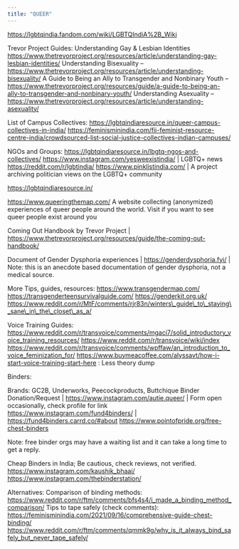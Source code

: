 ```yaml
---
title: "QUEER"
---
```



https://lgbtqindia.fandom.com/wiki/LGBTQIndiA%2B_Wiki

Trevor Project Guides:
Understanding Gay & Lesbian Identities https://www.thetrevorproject.org/resources/article/understanding-gay-lesbian-identities/
Understanding Bisexuality –
https://www.thetrevorproject.org/resources/article/understanding-bisexuality/
A Guide to Being an Ally to Transgender and Nonbinary Youth –
https://www.thetrevorproject.org/resources/guide/a-guide-to-being-an-ally-to-transgender-and-nonbinary-youth/
Understanding Asexuality –
https://www.thetrevorproject.org/resources/article/understanding-asexuality/

List of Campus Collectives:
https://lgbtqindiaresource.in/queer-campus-collectives-in-india/
https://feminisminindia.com/fii-feminist-resource-centre-india/crowdsourced-list-social-justice-collectives-indian-campuses/

NGOs and Groups:
https://lgbtqindiaresource.in/lbgtq-ngos-and-collectives/
https://www.instagram.com/yesweexistindia/ | LGBTQ+ news
https://reddit.com/r/lgbtindia/
https://www.pinklistindia.com/ | A project archiving politician views on the LGBTQ+ community

https://lgbtqindiaresource.in/

https://www.queeringthemap.com/
A website collecting (anonymized) experiences of queer people around the world.
Visit if you want to see queer people exist around you

Coming Out Handbook by Trevor Project | https://www.thetrevorproject.org/resources/guide/the-coming-out-handbook/

Document of Gender Dysphoria experiences | https://genderdysphoria.fyi/ | Note: this is an anecdote based documentation of gender dysphoria, not a medical source.

More Tips, guides, resources:
https://www.transgendermap.com/
https://transgenderteensurvivalguide.com/
https://genderkit.org.uk/
https://www.reddit.com/r/MtF/comments/rjr83n/winters\_guide\_to\_staying\_sane\_in\_the\_closet\_as_a/

Voice Training Guides:
https://www.reddit.com/r/transvoice/comments/mgaci7/solid_introductory_voice_training_resources/
https://www.reddit.com/r/transvoice/wiki/index
https://www.reddit.com/r/transvoice/comments/wpffaw/an_introduction_to_voice_feminization_for/
https://www.buymeacoffee.com/alyssavt/how-i-start-voice-training-start-here : Less theory dump

Binders:

Brands: GC2B, Underworks, Peecockproducts, Buttchique
Binder Donation/Request | https://www.instagram.com/autie.queer/ | Form open occasionally, check profile for link
https://www.instagram.com/fund4binders/ | https://fund4binders.carrd.co/#about
https://www.pointofpride.org/free-chest-binders


Note: free binder orgs may have a waiting list and it can take a long time to get a reply.

Cheap Binders in India; Be cautious, check reviews, not verified.
https://www.instagram.com/kaushik_bhaai/
https://www.instagram.com/thebinderstation/

Alternatives:
Comparison of binding methods:
https://www.reddit.com/r/ftm/comments/bfs4s4/i_made_a_binding_method_comparison/
Tips to tape safely (check comments):
https://feminisminindia.com/2021/09/16/comprehensive-guide-chest-binding/
https://www.reddit.com/r/ftm/comments/qmmk9g/why_is_it_always_bind_safely_but_never_tape_safely/
